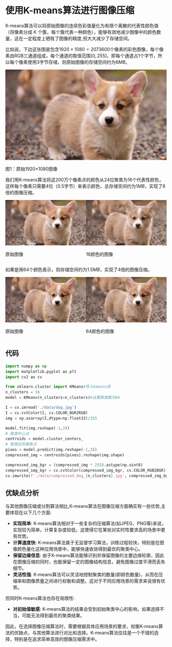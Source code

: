# 使用K-means算法进行图像压缩

K-means算法可以将原始图像的连续色彩值量化为有限个离散的代表性颜色值（将像素分成 K 个簇，每个簇代表一种颜色），能够有效地减少图像中的颜色数量，这在一定程度上牺牲了图像的精度,但大大减少了存储空间。

比如说，下边这张图是包含$1920×1080=2073600$个像素的彩色图像，每个像素由RGB三通道组成，每个通道的取值范围$[0,255]$，即每个通道占$1$个字节，所以每个像素使用$3$字节存储，则原始图像的存储空间约为$6MB$。

![图1：原始1920×1080图像](data\dog.jpg)

图1：原始1920×1080图像

我们用K-means算法将这$200$万个像素点的颜色从24位聚类为16个代表性颜色，这样每个像素只需要4位（0.5字节）来表示颜色，总存储空间约为$1MB$，实现了6倍的图像压缩。

<div style="display: flex; justify-content: space-around;">
    <div>
        <img src="data/dog.jpg" alt="图2：原始图像" style="width: 100%;">
        <p>原始图像</p>
    </div>
    <div>
        <img src="data/compressed_dog_16.jpg" alt="图3：16颜色的图像" style="width: 100%;">
        <p>16颜色的图像</p>
    </div>
</div>

如果是用64个颜色表示，则存储空间约为$1.5MB$，实现了4倍的图像压缩。

<div style="display: flex; justify-content: space-around;">
    <div>
        <img src="data/dog.jpg" alt="图2：原始图像" style="width: 100%;">
        <p>原始图像</p>
    </div>
    <div>
        <img src="data/compressed_dog_64.jpg" alt="图3：64颜色的图像" style="width: 100%;">
        <p>64颜色的图像</p>
    </div>
</div>

## 代码


```python
import numpy as np
import matplotlib.pyplot as plt
import cv2 as cv
```


```python
from sklearn.cluster import KMeans#导入kmeans库
n_clusters = 16
model = KMeans(n_clusters=n_clusters)#设置聚类数为64
```


```python
I = cv.imread('./data/dog.jpg')
I = cv.cvtColor(I, cv.COLOR_BGR2RGB)
img = np.asarray(I,dtype=np.float32)/255
```


```python
model.fit(img.reshape(-1,3))
# 聚类中心点
centroids = model.cluster_centers_
# 聚类后的像素点
pixes = model.predict(img.reshape(-1,3))
compressed_img = centroids[pixes].reshape(img.shape)
```


```python
compressed_img_bgr = (compressed_img * 255).astype(np.uint8)
compressed_img_bgr = cv.cvtColor(compressed_img_bgr, cv.COLOR_RGB2BGR)
cv.imwrite(f'./data/compressed_dog_{n_clusters}.jpg', compressed_img_bgr)
```

## 优缺点分析

与其他图像压缩或分割算法相比,K-means算法在图像压缩方面确实有一些优势,主要体现在以下几个方面:

- **实现简单**: K-means算法相对于一些复杂的压缩算法(如JPEG、PNG等)来说，实现较为简单，计算复杂度较低。这使得它在某些对实时性要求高的场景中更有优势。
- **计算速度快**: K-means算法属于无监督学习算法，训练过程较快，特别是在图像颜色量化这种应用场景中，能够快速收敛得到最优的聚类中心。
- **保留边缘信息**: 由于K-means算法能够识别并保留图像的主要边缘轮廓，因此在图像压缩的同时，也能保留一定的图像结构信息，避免图像过度平滑而丢失细节。
- **灵活性强**: K-means算法可以灵活地控制聚类的数量(即颜色数量)，从而在压缩率和图像质量之间进行权衡和调整。这对于不同应用场景的需求来说很有优势。

但同时K-means算法也存在局限性:

- **对初始值敏感**: K-means算法的结果会受到初始聚类中心的影响，如果选择不当，可能无法得到最优的聚类结果。

因此，在选择图像压缩算法时，需要根据具体应用场景的要求，权衡K-means算法的优缺点，与其他算法进行对比和选择。K-means算法往往是一个不错的选择，特别是在追求简单高效的图像压缩需求中。
